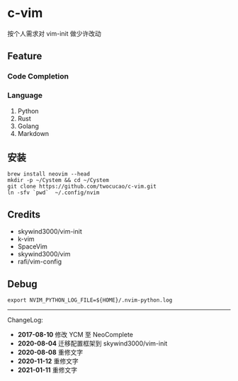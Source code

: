 # c-vim

按个人需求对 vim-init 做少许改动

## Feature

### Code Completion

### Language

1. Python
2. Rust
3. Golang
4. Markdown

## 安装

```
brew install neovim --head
mkdir -p ~/Cystem && cd ~/Cystem
git clone https://github.com/twocucao/c-vim.git
ln -sfv `pwd`  ~/.config/nvim
```

## Credits

- skywind3000/vim-init
- k-vim
- SpaceVim
- skywind3000/vim
- rafi/vim-config

## Debug

```
export NVIM_PYTHON_LOG_FILE=${HOME}/.nvim-python.log
```

---
ChangeLog:
 - **2017-08-10** 修改 YCM 至 NeoComplete
 - **2020-08-04** 迁移配置框架到 skywind3000/vim-init
 - **2020-08-08** 重修文字
 - **2020-11-12** 重修文字
 - **2021-01-11** 重修文字

